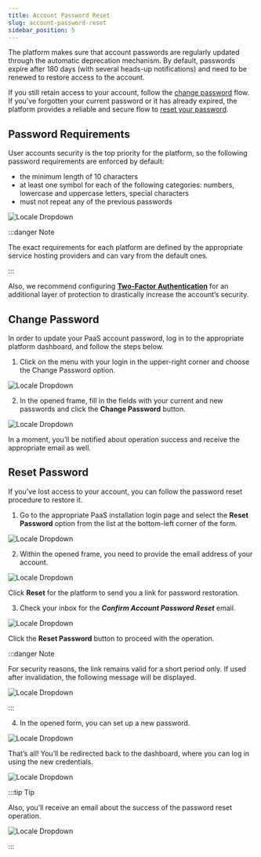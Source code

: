 ```yaml
---
title: Account Password Reset
slug: account-password-reset
sidebar_position: 5
---
```


The platform makes sure that account passwords are regularly updated through the automatic deprecation mechanism. By default, passwords expire after 180 days (with several heads-up notifications) and need to be renewed to restore access to the account.

If you still retain access to your account, follow the [change password](/account-and-pricing/account-password-reset#change-password) flow. If you’ve forgotten your current password or it has already expired, the platform provides a reliable and secure flow to [reset your password](/account-and-pricing/account-password-reset#reset-password).

## Password Requirements

User accounts security is the top priority for the platform, so the following password requirements are enforced by default:

- the minimum length of 10 characters
- at least one symbol for each of the following categories: numbers, lowercase and uppercase letters, special characters
- must not repeat any of the previous passwords

<div style={{
    display:'flex',
    justifyContent: 'center',
    margin: '0 0 1rem 0'
}}>

![Locale Dropdown](./img/AccountPasswordReset/01-password-requirements.png)

</div>

:::danger Note

The exact requirements for each platform are defined by the appropriate service hosting providers and can vary from the default ones.

:::

Also, we recommend configuring **[Two-Factor Authentication](/account-and-pricing/two-factor-authentication)** for an additional layer of protection to drastically increase the account’s security.

## Change Password

In order to update your PaaS account password, log in to the appropriate platform dashboard, and follow the steps below.

1. Click on the menu with your login in the upper-right corner and choose the Change Password option.

<div style={{
    display:'flex',
    justifyContent: 'center',
    margin: '0 0 1rem 0'
}}>

![Locale Dropdown](./img/AccountPasswordReset/02-change-password-button.png)

</div>

2. In the opened frame, fill in the fields with your current and new passwords and click the **Change Password** button.

<div style={{
    display:'flex',
    justifyContent: 'center',
    margin: '0 0 1rem 0'
}}>

![Locale Dropdown](./img/AccountPasswordReset/03-change-password-dialog.png)

</div>

In a moment, you’ll be notified about operation success and receive the appropriate email as well.

## Reset Password

If you’ve lost access to your account, you can follow the password reset procedure to restore it.

1. Go to the appropriate PaaS installation login page and select the **Reset Password** option from the list at the bottom-left corner of the form.

<div style={{
    display:'flex',
    justifyContent: 'center',
    margin: '0 0 1rem 0'
}}>

![Locale Dropdown](./img/AccountPasswordReset/04-account-reset-password.png)

</div>

2. Within the opened frame, you need to provide the email address of your account.

<div style={{
    display:'flex',
    justifyContent: 'center',
    margin: '0 0 1rem 0'
}}>

![Locale Dropdown](./img/AccountPasswordReset/05-email-address-for-password-reset.png)

</div>

Click **Reset** for the platform to send you a link for password restoration.

3. Check your inbox for the **_Confirm Account Password Reset_** email.

<div style={{
    display:'flex',
    justifyContent: 'center',
    margin: '0 0 1rem 0'
}}>

![Locale Dropdown](./img/AccountPasswordReset/06-password-reset-confirmation-email.png)

</div>

Click the **Reset Password** button to proceed with the operation.

:::danger Note

For security reasons, the link remains valid for a short period only. If used after invalidation, the following message will be displayed.

<div style={{
    display:'flex',
    justifyContent: 'center',
    margin: '0 0 1rem 0'
}}>

![Locale Dropdown](./img/AccountPasswordReset/07-password-reset-expired-link.png)

</div>

:::

4. In the opened form, you can set up a new password.

<div style={{
    display:'flex',
    justifyContent: 'center',
    margin: '0 0 1rem 0'
}}>

![Locale Dropdown](./img/AccountPasswordReset/08-password-reset-form.png)

</div>

That’s all! You’ll be redirected back to the dashboard, where you can log in using the new credentials.

<div style={{
    display:'flex',
    justifyContent: 'center',
    margin: '0 0 1rem 0'
}}>

![Locale Dropdown](./img/AccountPasswordReset/09-account-password-changed.png)

</div>

:::tip Tip

Also, you’ll receive an email about the success of the password reset operation.

<div style={{
    display:'flex',
    justifyContent: 'center',
    margin: '0 0 1rem 0'
}}>

![Locale Dropdown](./img/AccountPasswordReset/10-account-password-changed-email.png)

</div>

:::
